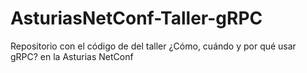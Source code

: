 # AsturiasNetConf-Taller-gRPC
Repositorio con el código de del taller ¿Cómo, cuándo y por qué usar gRPC? en la Asturias NetConf

